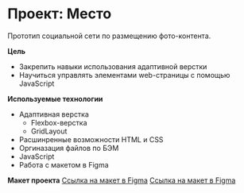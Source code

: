 # Проект: Место

Прототип социальной сети по размещению фото-контента.

**Цель**
* Закрепить навыки использования адаптивной верстки
* Научиться управлять элементами web-страницы с помощью JavaScript

**Используемые технологии**
* Адаптивная верстка
  * Flexbox-верстка
  * GridLayout
* Расшинренные возможности HTML и CSS
* Оргиназация файлов по БЭМ
* JavaScript
* Работа с макетом в Figma

**Макет проекта**
[Ссылка на макет в Figma](https://www.figma.com/file/2cn9N9jSkmxD84oJik7xL7/JavaScript.-Sprint-4?node-id=0%3A1)
[Ссылка на макет в Figma](https://www.figma.com/file/bjyvbKKJN2naO0ucURl2Z0/JavaScript.-Sprint-5?node-id=50160%3A51)

